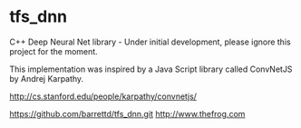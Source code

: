 # tfs_dnn
C++ Deep Neural Net library - Under initial development, please ignore this project for the moment.



This implementation was inspired by a Java Script library called ConvNetJS by Andrej Karpathy.

http://cs.stanford.edu/people/karpathy/convnetjs/


https://github.com/barrettd/tfs_dnn.git
http://www.thefrog.com

